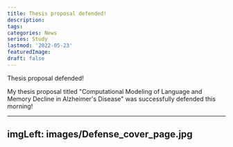 ```yaml
---
title: Thesis proposal defended!
description:
tags: 
categories: News
series: Study
lastmod: '2022-05-23'
featuredImage:
draft: false
---
```


Thesis proposal defended!

<!--more-->

My thesis proposal titled "Computational Modeling of Language and Memory Decline in Alzheimer's Disease" was successfully defended this morning!  

---
imgLeft: images/Defense_cover_page.jpg
---

